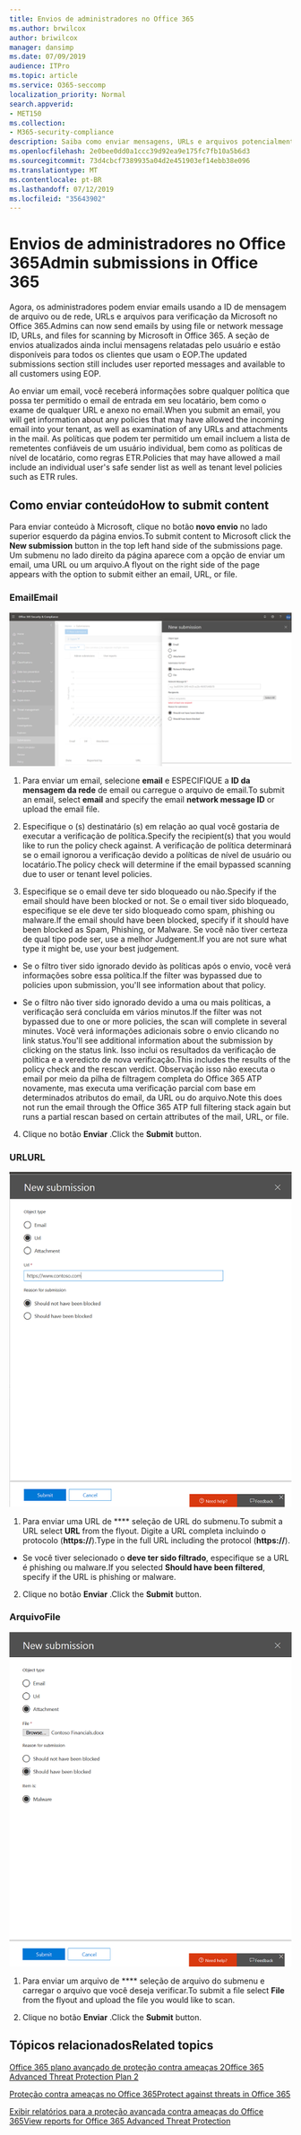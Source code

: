 ```yaml
---
title: Envios de administradores no Office 365
ms.author: brwilcox
author: briwilcox
manager: dansimp
ms.date: 07/09/2019
audience: ITPro
ms.topic: article
ms.service: O365-seccomp
localization_priority: Normal
search.appverid:
- MET150
ms.collection:
- M365-security-compliance
description: Saiba como enviar mensagens, URLs e arquivos potencialmente nocivos à Microsoft.
ms.openlocfilehash: 2e0bee0dd0a1ccc39d92ea9e175fc7fb10a5b6d3
ms.sourcegitcommit: 73d4cbcf7389935a04d2e451903ef14ebb38e096
ms.translationtype: MT
ms.contentlocale: pt-BR
ms.lasthandoff: 07/12/2019
ms.locfileid: "35643902"
---
```

# <a name="admin-submissions-in-office-365"></a><span data-ttu-id="7b436-103">Envios de administradores no Office 365</span><span class="sxs-lookup"><span data-stu-id="7b436-103">Admin submissions in Office 365</span></span>

<span data-ttu-id="7b436-104">Agora, os administradores podem enviar emails usando a ID de mensagem de arquivo ou de rede, URLs e arquivos para verificação da Microsoft no Office 365.</span><span class="sxs-lookup"><span data-stu-id="7b436-104">Admins can now send emails by using file or network message ID, URLs, and files for scanning by Microsoft in Office 365.</span></span> <span data-ttu-id="7b436-105">A seção de envios atualizados ainda inclui mensagens relatadas pelo usuário e estão disponíveis para todos os clientes que usam o EOP.</span><span class="sxs-lookup"><span data-stu-id="7b436-105">The updated submissions section still includes user reported messages and available to all customers using EOP.</span></span>

<span data-ttu-id="7b436-106">Ao enviar um email, você receberá informações sobre qualquer política que possa ter permitido o email de entrada em seu locatário, bem como o exame de qualquer URL e anexo no email.</span><span class="sxs-lookup"><span data-stu-id="7b436-106">When you submit an email, you will get information about any policies that may have allowed the incoming email into your tenant, as well as examination of any URLs and attachments in the mail.</span></span> <span data-ttu-id="7b436-107">As políticas que podem ter permitido um email incluem a lista de remetentes confiáveis de um usuário individual, bem como as políticas de nível de locatário, como regras ETR.</span><span class="sxs-lookup"><span data-stu-id="7b436-107">Policies that may have allowed a mail include an individual user's safe sender list as well as tenant level policies such as ETR rules.</span></span> 


## <a name="how-to-submit-content"></a><span data-ttu-id="7b436-108">Como enviar conteúdo</span><span class="sxs-lookup"><span data-stu-id="7b436-108">How to submit content</span></span>

<span data-ttu-id="7b436-109">Para enviar conteúdo à Microsoft, clique no botão **novo envio** no lado superior esquerdo da página envios.</span><span class="sxs-lookup"><span data-stu-id="7b436-109">To submit content to Microsoft click the **New submission** button in the top left hand side of the submissions page.</span></span> <span data-ttu-id="7b436-110">Um submenu no lado direito da página aparece com a opção de enviar um email, uma URL ou um arquivo.</span><span class="sxs-lookup"><span data-stu-id="7b436-110">A flyout on the right side of the page appears with the option to submit either an email, URL, or file.</span></span> 

### <a name="email"></a><span data-ttu-id="7b436-111">Email</span><span class="sxs-lookup"><span data-stu-id="7b436-111">Email</span></span>
![Exemplo de envio de email](media/submission-flyout-email.PNG)
1. <span data-ttu-id="7b436-113">Para enviar um email, selecione **email** e ESPECIFIQUE a **ID da mensagem da rede** de email ou carregue o arquivo de email.</span><span class="sxs-lookup"><span data-stu-id="7b436-113">To submit an email, select **email** and specify the email **network message ID** or upload the email file.</span></span> 

2. <span data-ttu-id="7b436-114">Especifique o (s) destinatário (s) em relação ao qual você gostaria de executar a verificação de política.</span><span class="sxs-lookup"><span data-stu-id="7b436-114">Specify the recipient(s) that you would like to run the policy check against.</span></span> <span data-ttu-id="7b436-115">A verificação de política determinará se o email ignorou a verificação devido a políticas de nível de usuário ou locatário.</span><span class="sxs-lookup"><span data-stu-id="7b436-115">The policy check will determine if the email bypassed scanning due to user or tenant level policies.</span></span> 

3. <span data-ttu-id="7b436-116">Especifique se o email deve ter sido bloqueado ou não.</span><span class="sxs-lookup"><span data-stu-id="7b436-116">Specify if the email should have been blocked or not.</span></span> <span data-ttu-id="7b436-117">Se o email tiver sido bloqueado, especifique se ele deve ter sido bloqueado como spam, phishing ou malware.</span><span class="sxs-lookup"><span data-stu-id="7b436-117">If the email should have been blocked, specify if it should have been blocked as Spam, Phishing, or Malware.</span></span> <span data-ttu-id="7b436-118">Se você não tiver certeza de qual tipo pode ser, use a melhor Judgement.</span><span class="sxs-lookup"><span data-stu-id="7b436-118">If you are not sure what type it might be, use your best judgement.</span></span>  

* <span data-ttu-id="7b436-119">Se o filtro tiver sido ignorado devido às políticas após o envio, você verá informações sobre essa política.</span><span class="sxs-lookup"><span data-stu-id="7b436-119">If the filter was bypassed due to policies upon submission, you'll see information about that policy.</span></span>

* <span data-ttu-id="7b436-120">Se o filtro não tiver sido ignorado devido a uma ou mais políticas, a verificação será concluída em vários minutos.</span><span class="sxs-lookup"><span data-stu-id="7b436-120">If the filter was not bypassed due to one or more policies, the scan will complete in several minutes.</span></span> <span data-ttu-id="7b436-121">Você verá informações adicionais sobre o envio clicando no link status.</span><span class="sxs-lookup"><span data-stu-id="7b436-121">You'll see additional information about the submission by clicking on the status link.</span></span> <span data-ttu-id="7b436-122">Isso inclui os resultados da verificação de política e a veredicto de nova verificação.</span><span class="sxs-lookup"><span data-stu-id="7b436-122">This includes the results of the policy check and the rescan verdict.</span></span> <span data-ttu-id="7b436-123">Observação isso não executa o email por meio da pilha de filtragem completa do Office 365 ATP novamente, mas executa uma verificação parcial com base em determinados atributos do email, da URL ou do arquivo.</span><span class="sxs-lookup"><span data-stu-id="7b436-123">Note this does not run the email through the Office 365 ATP full filtering stack again but runs a partial rescan based on certain attributes of the mail, URL, or file.</span></span> 

4. <span data-ttu-id="7b436-124">Clique no botão **Enviar** .</span><span class="sxs-lookup"><span data-stu-id="7b436-124">Click the **Submit** button.</span></span>

### <a name="url"></a><span data-ttu-id="7b436-125">URL</span><span class="sxs-lookup"><span data-stu-id="7b436-125">URL</span></span>
![Exemplo de envio de email](media/submission-url-flyout.png)
1. <span data-ttu-id="7b436-127">Para enviar uma URL de \*\*\*\* seleção de URL do submenu.</span><span class="sxs-lookup"><span data-stu-id="7b436-127">To submit a URL select **URL** from the flyout.</span></span> <span data-ttu-id="7b436-128">Digite a URL completa incluindo o protocolo (**https://**).</span><span class="sxs-lookup"><span data-stu-id="7b436-128">Type in the full URL including the protocol (**https://**).</span></span> 

* <span data-ttu-id="7b436-129">Se você tiver selecionado o **deve ter sido filtrado**, especifique se a URL é phishing ou malware.</span><span class="sxs-lookup"><span data-stu-id="7b436-129">If you selected **Should have been filtered**, specify if the URL is phishing or malware.</span></span>

2. <span data-ttu-id="7b436-130">Clique no botão **Enviar** .</span><span class="sxs-lookup"><span data-stu-id="7b436-130">Click the **Submit** button.</span></span> 


### <a name="file"></a><span data-ttu-id="7b436-131">Arquivo</span><span class="sxs-lookup"><span data-stu-id="7b436-131">File</span></span>
![Exemplo de envio de email](media/submission-file-flyout.PNG)
1. <span data-ttu-id="7b436-133">Para enviar um arquivo de \*\*\*\* seleção de arquivo do submenu e carregar o arquivo que você deseja verificar.</span><span class="sxs-lookup"><span data-stu-id="7b436-133">To submit a file select **File** from the flyout and upload the file you would like to scan.</span></span> 

2. <span data-ttu-id="7b436-134">Clique no botão **Enviar** .</span><span class="sxs-lookup"><span data-stu-id="7b436-134">Click the **Submit** button.</span></span>


## <a name="related-topics"></a><span data-ttu-id="7b436-135">Tópicos relacionados</span><span class="sxs-lookup"><span data-stu-id="7b436-135">Related topics</span></span>

[<span data-ttu-id="7b436-136">Office 365 plano avançado de proteção contra ameaças 2</span><span class="sxs-lookup"><span data-stu-id="7b436-136">Office 365 Advanced Threat Protection Plan 2</span></span>](office-365-ti.md)
  
[<span data-ttu-id="7b436-137">Proteção contra ameaças no Office 365</span><span class="sxs-lookup"><span data-stu-id="7b436-137">Protect against threats in Office 365</span></span>](protect-against-threats.md)
  
[<span data-ttu-id="7b436-138">Exibir relatórios para a proteção avançada contra ameaças do Office 365</span><span class="sxs-lookup"><span data-stu-id="7b436-138">View reports for Office 365 Advanced Threat Protection</span></span>](view-reports-for-atp.md)
  

